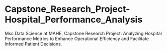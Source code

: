 # Capstone_Research_Project-Hospital_Performance_Analysis
Msc Data Science at MAHE, Capstone Research Project: Analyzing Hospital Performance Metrics to Enhance Operational Efficiency and Facilitate Informed Patient Decisions.
